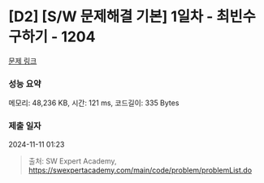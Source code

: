 # [D2] [S/W 문제해결 기본] 1일차 - 최빈수 구하기 - 1204 

[문제 링크](https://swexpertacademy.com/main/code/problem/problemDetail.do?contestProbId=AV13zo1KAAACFAYh) 

### 성능 요약

메모리: 48,236 KB, 시간: 121 ms, 코드길이: 335 Bytes

### 제출 일자

2024-11-11 01:23



> 출처: SW Expert Academy, https://swexpertacademy.com/main/code/problem/problemList.do